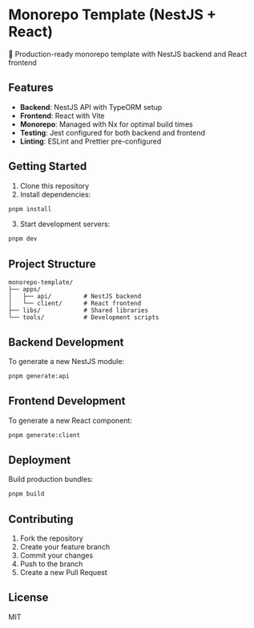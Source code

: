 # Monorepo Template (NestJS + React)

🚀 Production-ready monorepo template with NestJS backend and React frontend

## Features

- **Backend**: NestJS API with TypeORM setup
- **Frontend**: React with Vite
- **Monorepo**: Managed with Nx for optimal build times
- **Testing**: Jest configured for both backend and frontend
- **Linting**: ESLint and Prettier pre-configured

## Getting Started

1. Clone this repository
2. Install dependencies:
```sh
pnpm install
```
3. Start development servers:
```sh
pnpm dev
```

## Project Structure

```
monorepo-template/
├── apps/
│   ├── api/         # NestJS backend
│   └── client/      # React frontend
├── libs/            # Shared libraries
└── tools/           # Development scripts
```

## Backend Development

To generate a new NestJS module:
```sh
pnpm generate:api
```

## Frontend Development

To generate a new React component:
```sh
pnpm generate:client
```

## Deployment

Build production bundles:
```sh
pnpm build
```

## Contributing

1. Fork the repository
2. Create your feature branch
3. Commit your changes
4. Push to the branch
5. Create a new Pull Request

## License

MIT
